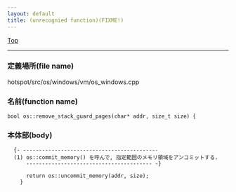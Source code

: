 ```yaml
---
layout: default
title: (unrecognied function)(FIXME!)
---
```

[Top](../index.html)

--- 
### 定義場所(file name)
hotspot/src/os/windows/vm/os_windows.cpp

### 名前(function name)
```
bool os::remove_stack_guard_pages(char* addr, size_t size) {
```

### 本体部(body)
```
  {- -------------------------------------------
  (1) os::commit_memory() を呼んで, 指定範囲のメモリ領域をアンコミットする.
      ---------------------------------------- -}

	  return os::uncommit_memory(addr, size);
	}
	
```


